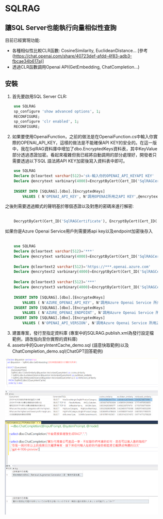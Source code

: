 # SQLRAG
## 讓SQL Server也能執行向量相似性查詢

目前已經實現功能:  
- 各種相似性比較CLR函數: CosineSimilarity, EuclideanDistance...  [參考 (https://chat.openai.com/share/40723def-afdd-4f83-adb3-fbcae34b617a)]
- 透過CLR函數調用Openai API(GetEmbedding, ChatCompletion...) 


## 安裝
1. 首先要啟用SQL Server CLR:   
```sql
	use SQLRAG
	sp_configure 'show advanced options', 1;  
	RECONFIGURE;  
	sp_configure 'clr enabled', 1;  
	RECONFIGURE;  
```

2. 如果要使用OpenaiFunction，之前的做法是在OpenaiFunction.cs中輸入你實際的OPENAI_API_KEY，這樣的做法是不能確保API KEY的安全的。在這一版中，我在SqlRAG資料庫中增加了dbo.EncryptedKeys資料表，其中KeyValue部分透過憑證加密。看起來複雜但我已經將自動調用的部分處理好，開發者只需要透過以下SQL 語法將API KEY加密後寫入資料表中即可。  
```sql
	use SQLRAG
	Declare @cleartext varchar(512)='sk-輸入你的OPENAI_API_KEYAPI KEY'
	Declare @encrytext varbinary(4000)=EncryptByCert(Cert_ID('SqlRAGCertificate'), @cleartext) 

	INSERT INTO [SQLRAG].[dbo].[EncryptedKeys] 
    	VALUES ( N'OPENAI_API_KEY', N'調用OPENAI所用之API KEY',@encrytext );  
```
之後則需要透過顯式的聲明基於哪個憑證以及對應的密碼來進行解密:
```sql

    DecryptByCert(Cert_ID('SqlRAGCertificate'), EncryptByCert(Cert_ID('SqlRAGCertificate'), @cleartext) ,'P@ssw0rd')

```

如果你是Azure Openai Service用戶則需要將api key以及endpoint加密後存入
```sql

	use SQLRAG
	Declare @cleartext varchar(512)='***'
	Declare @encrytext varbinary(4000)=EncryptByCert(Cert_ID('SqlRAGCertificate'), @cleartext) 

	Declare @cleartext2 varchar(512)='https://***.openai.azure.com'
	Declare @encrytext2 varbinary(4000)=EncryptByCert(Cert_ID('SqlRAGCertificate'), @cleartext2) 

	Declare @cleartext3 varchar(512)='***'
	Declare @encrytext3 varbinary(4000)=EncryptByCert(Cert_ID('SqlRAGCertificate'), @cleartext3) 

	INSERT INTO [SQLRAG].[dbo].[EncryptedKeys] 
    	VALUES ( N'AZURE_OPENAI_API_KEY', N'調用Azure Openai Service 所用之API KEY',@encrytext );  
	INSERT INTO [SQLRAG].[dbo].[EncryptedKeys] 
    	VALUES ( N'AZURE_OPENAI_ENDPOINT', N'調用Azure Openai Service 所用之endpoint',@encrytext2 );  
	INSERT INTO [SQLRAG].[dbo].[EncryptedKeys] 
    	VALUES ( N'OPENAI_API_VERSION', N'調用Azure Openai Service 所用之API Version',@encrytext3 );  

```



3. 建置專案，發行至指定資料庫 (專案中的SQLRAG.publish.xml為發行設定檔範例，請改指向至你實際的資料庫)   
4. assets中的QueryIntentCache_demo.sql (語意快取範例)以及ChatCompletion_demo.sql(ChatGPT回答範例)   

![ChatCompletion](assets/QueryCache.png)
![ChatCompletion](assets/ChatCompletion.png)


